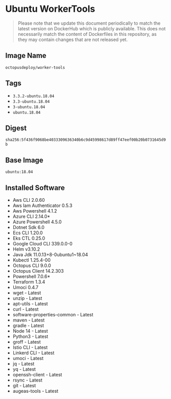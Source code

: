 # Ubuntu WorkerTools

> Please note that we update this document periodically to match the latest version on DockerHub which is publicly available.
> This does not necessarily match the content of Dockerfiles in this repository, as they may contain changes that are not released yet.

## Image Name
`octopusdeploy/worker-tools`

## Tags

- `3.3.2-ubuntu.18.04`
- `3.3-ubuntu.18.04`
- `3-ubuntu.18.04`
- `ubuntu.18.04`

## Digest
`sha256:5f436f9068be4033309636340b6c9d45998617d89ff47eef00b20b0731645d9b`

## Base Image
`ubuntu:18.04`

## Installed Software
* Aws CLI 2.0.60
* Aws Iam Authenticator 0.5.3
* Aws Powershell 4.1.2
* Azure CLI 2.14.0\*
* Azure Powershell 4.5.0
* Dotnet Sdk 6.0
* Ecs CLI 1.20.0
* Eks CTL 0.25.0
* Google Cloud CLI 339.0.0-0
* Helm v3.10.2
* Java Jdk 11.0.13+8-0ubuntu1~18.04
* Kubectl 1.25.4-00
* Octopus CLI 9.0.0
* Octopus Client 14.2.303
* Powershell 7.0.6\*
* Terraform 1.3.4
* Umoci 0.4.7
* wget - Latest
* unzip - Latest
* apt-utils - Latest
* curl - Latest
* software-properties-common - Latest
* maven - Latest
* gradle - Latest
* Node 14 - Latest
* Python3 - Latest
* groff - Latest
* Istio CLI - Latest
* Linkerd CLI - Latest
* umoci - Latest
* jq - Latest
* yq - Latest
* openssh-client - Latest
* rsync - Latest
* git - Latest
* augeas-tools - Latest